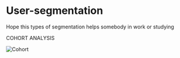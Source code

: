 # User-segmentation

Hope this types of segmentation helps somebody in work or studying


COHORT ANALYSIS

![Cohort](https://user-images.githubusercontent.com/123241592/222410598-2cbca7c0-60ea-4f9a-a897-810a7e33e90f.png)
